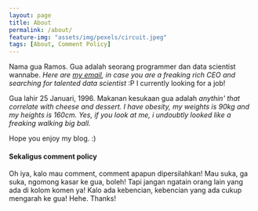 ```yaml
---
layout: page
title: About
permalink: /about/
feature-img: "assets/img/pexels/circuit.jpeg"
tags: [About, Comment Policy]
---
```


Nama gua Ramos. Gua adalah seorang programmer dan data scientist wannabe. _Here are [my email](ramosj.noah@gmail.com), in case you are a freaking rich CEO and searching for talented data scientist_ :P I currently looking for a job!

Gua lahir 25 Januari, 1996. Makanan kesukaan gua adalah _anythin' that correlate with cheese and dessert. I have obesity, my weights is 90kg and my heights is 160cm. Yes, if you look at me, i undoubtly looked like a freaking walking big ball._

Hope you enjoy my blog. :)


#### Sekaligus comment policy
Oh iya, kalo mau comment, comment apapun dipersilahkan! Mau suka, ga suka, ngomong kasar ke gua, boleh! Tapi jangan ngatain orang lain yang ada di kolom komen ya! Kalo ada kebencian, kebencian yang ada cukup mengarah ke gua! Hehe. Thanks!
